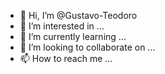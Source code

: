 - 👋 Hi, I’m @Gustavo-Teodoro
- 👀 I’m interested in ...
- 🌱 I’m currently learning ...
- 💞️ I’m looking to collaborate on ...
- 📫 How to reach me ...

<!---
Gustavo-Teodoro/Gustavo-Teodoro is a ✨ special ✨ repository because its `README.md` (this file) appears on your GitHub profile.
You can click the Preview link to take a look at your changes.
--->
